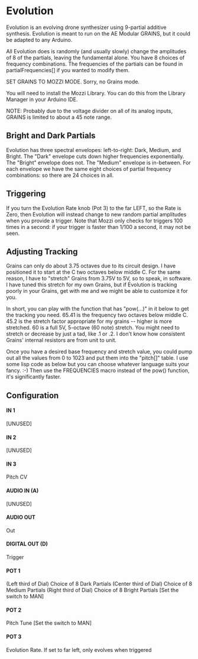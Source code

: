 # Evolution

Evolution is an evolving drone synthesizer using 9-partial additive synthesis.  Evolution is meant to run on the AE Modular GRAINS, but it could be adapted to any Arduino.

All Evolution does is randomly (and usually slowly) change the amplitudes of 8 of the partials, leaving the fundamental alone.  You have 8 choices of frequency combinations.  The frequencies of the partials can be found in partialFrequencies[] if you wanted to modify them.

SET GRAINS TO MOZZI MODE.  Sorry, no Grains mode.

You will need to install the Mozzi Library.  You can do this from the Library Manager in your Arduino IDE.

NOTE: Probably due to the voltage divider on all of its analog inputs, GRAINS is limited to about a 45 note range.  

## Bright and Dark Partials

Evolution has three spectral envelopes: left-to-right: Dark, Medium, and Bright.  The "Dark" envelope cuts down higher frequencies exponentially.  The "Bright" envelope does not. The "Medium" envelope is in-between.   For each envelope we have the same eight choices of partial frequency combinations: so there are 24 choices in all.

## Triggering

If you turn the Evolution Rate knob (Pot 3) to the far LEFT, so the Rate is Zero, then Evolution will instead change to new random partial amplitudes when you provide a trigger.  Note that Mozzi only checks for triggers 100 times in a second: if your trigger is faster than 1/100 a second, it may not be seen.

## Adjusting Tracking

Grains can only do about 3.75 octaves due to its circuit design.  I have positioned it to start at the C two octaves below middle C.  For the same reason, I have to "stretch" Grains from 3.75V to 5V, so to speak, in software.  I have tuned this stretch for my own Grains, but if Evolution is tracking poorly in your Grains, get with me and we might be able to customize it for you.

In short, you can play with the function that has "pow(...)" in it below to get the tracking you need.  65.41 is the frequency two octaves below middle C.  45.2 is the stretch factor appropriate for my grains -- higher is more stretched.  60 is a full 5V, 5-octave (60 note) stretch.  You might need to stretch or decrease by just a tad, like .1 or .2.  I don't know how consistent Grains' internal resistors are from unit to unit.

Once you have a desired base frequency and stretch value, you could pump out all the values from 0 to 1023 and put them into the "pitch[]" table.  I use some lisp code as below but you can choose whatever language suits your fancy.  :-)  Then use the FREQUENCIES macro instead of the pow() function, it's significantly faster.


## Configuration

#### IN 1
[UNUSED]
#### IN 2
[UNUSED]
#### IN 3
Pitch CV 
#### AUDIO IN (A)
[UNUSED]
#### AUDIO OUT
Out
#### DIGITAL OUT (D) 
Trigger
#### POT 1
(Left third of Dial) Choice of 8 Dark Partials 
(Center third of Dial) Choice of 8 Medium Partials
(Right third of Dial) Choice of 8 Bright Partials 
[Set the switch to MAN]
#### POT 2
Pitch Tune  [Set the switch to MAN]
#### POT 3
Evolution Rate.  If set to far left, only evolves when triggered 

